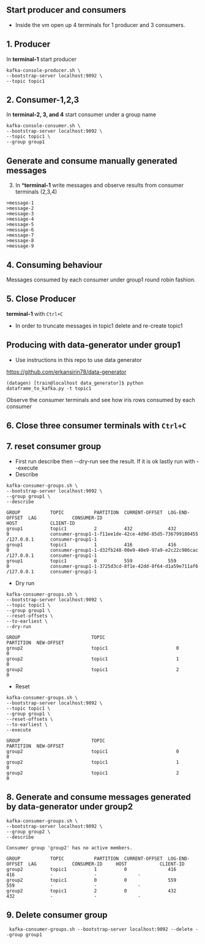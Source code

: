 ## Start producer and consumers
- Inside the vm open up 4 terminals for 1 producer and 3 consumers.

## 1. Producer
In **terminal-1** start producer
```
kafka-console-producer.sh \
--bootstrap-server localhost:9092 \
--topic topic1
```

## 2. Consumer-1,2,3
In **terminal-2, 3, and 4** start consumer under a group name
```
kafka-console-consumer.sh \
--bootstrap-server localhost:9092 \
--topic topic1 \
--group group1
```

## Generate and consume manually generated messages
3. In ***terminal-1** write messages and observe results from consumer terminals (2,3,4)
```
>message-1
>message-2
>message-3
>message-4
>message-5
>message-6
>message-7
>message-8
>message-9
```

## 4. Consuming behaviour
Messages consumed by each consumer under group1 round robin fashion.



## 5. Close Producer 
**terminal-1** with `Ctrl+C` 

- In order to truncate messages in topic1 delete and re-create topic1 
    
## Producing with data-generator under group1
- Use instructions in this repo to use data generator

https://github.com/erkansirin78/data-generator

`(datagen) [train@localhost data_generator]$ python dataframe_to_kafka.py -t topic1  `

Observe the consumer terminals and see how iris rows consumed by each consumer


## 6. Close three consumer terminals with `Ctrl+C`

## 7. reset consumer group
- First run describe then --dry-run see the result. If it is ok lastly run with --execute
- Describe
```
kafka-consumer-groups.sh \
--bootstrap-server localhost:9092 \
--group group1 \
--describe

GROUP           TOPIC           PARTITION  CURRENT-OFFSET  LOG-END-OFFSET  LAG             CONSUMER-ID                                            HOST            CLIENT-ID
group1          topic1          2          432             432             0               consumer-group1-1-f11ee1de-42ce-4d9d-85d5-736799180455 /127.0.0.1      consumer-group1-1
group1          topic1          1          416             416             0               consumer-group1-1-d32fb248-00e9-40e9-97a9-e2c22c986cac /127.0.0.1      consumer-group1-1
group1          topic1          0          559             559             0               consumer-group1-1-3725d3cd-8f1e-42dd-8f64-d1a59e711af6 /127.0.0.1      consumer-group1-1
```
- Dry run
```
kafka-consumer-groups.sh \
--bootstrap-server localhost:9092 \
--topic topic1 \
--group group1 \
--reset-offsets \
--to-earliest \
--dry-run

GROUP                          TOPIC                          PARTITION  NEW-OFFSET
group2                         topic1                         0          0
group2                         topic1                         1          0
group2                         topic1                         2          0
```
- Reset
```
kafka-consumer-groups.sh \
--bootstrap-server localhost:9092 \
--topic topic1 \
--group group1 \
--reset-offsets \
--to-earliest \
--execute 

GROUP                          TOPIC                          PARTITION  NEW-OFFSET
group2                         topic1                         0          0
group2                         topic1                         1          0
group2                         topic1                         2          0
```
## 8. Generate and consume messages generated by data-generator under group2

```
kafka-consumer-groups.sh \
--bootstrap-server localhost:9092 \
--group group2 \
--describe

Consumer group 'group2' has no active members.

GROUP           TOPIC           PARTITION  CURRENT-OFFSET  LOG-END-OFFSET  LAG             CONSUMER-ID     HOST            CLIENT-ID
group2          topic1          1          0               416             416             -               -               -
group2          topic1          0          0               559             559             -               -               -
group2          topic1          2          0               432             432             -               -               -
```


## 9. Delete consumer group 
`  kafka-consumer-groups.sh --bootstrap-server localhost:9092 --delete --group group1 `  


